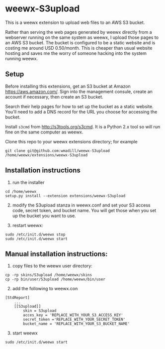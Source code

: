 # weewx-S3upload
This is a weewx extension to upload web files to an AWS S3 bucket.

Rather than serving the web pages generated by weewx directly from a 
webserver running on the same system as weewx, I upload those pages 
to an AWS S3 bucket. The bucket is configured to be a static website
and is costing me around USD 0.50/month. This is cheaper than usual 
website hosting and saves me the worry of someone hacking into the
system running weewx.

## Setup

Before installing this extensions, get an S3 bucket at Amazon
https://aws.amazon.com/. Sign into the management consule, create an
account if necessary, then create an S3 bucket.

Search their help pages for how to set up the bucket as a static
website. You'll need to add a DNS record for the URL you choose for
accessing the bucket.

Install `s3cmd` from http://s3tools.org/s3cmd. It is a Python 2.x
tool so will run fine on the same computer as weewx.

Clone this repo to your weewx extensions directory; for example

```
git clone git@github.com:wmadill/weewx-S3upload /home/weewx/extensions/weewx-S3upload
```

## Installation instructions

1. run the installer

  ```
  cd /home/weewx
  setup.py install --extension extensions/weewx-S3upload
  ```

2. modify the S3upload stanza in weewx.conf and set your S3 access
code, secret token, and bucket name. You will get those when you set
up the bucket you want to use.

3. restart weewx:

  ```
  sudo /etc/init.d/weewx stop
  sudo /etc/init.d/weewx start
  ```

## Manual installation instructions:

1. copy files to the weewx user directory:

  ```
  cp -rp skins/S3upload /home/weewx/skins
  cp -rp bin/user/S3upload /home/weewx/bin/user
  ```

2. add the following to weewx.con

  ```
  [StdReport]
      ...
      [[S3upload]]
          skin = S3upload
          acces_key = 'REPLACE_WITH_YOUR_S3_ACCESS_KEY'
          secret_token ='REPLACE_WITH_YOUR_SECRET_TOKEN'
          bucket_name = 'REPLACE_WITH_YOUR_S3_BUCKET_NAME'
  ```

3. start weewx

  ```
  sudo /etc/init.d/weewx start
  ```
